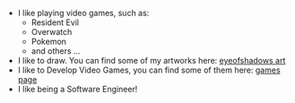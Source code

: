 * I like playing video games, such as:
  - Resident Evil
  - Overwatch
  - Pokemon
  - and others ...
* I like to draw.  You can find some of my artworks here: [eyeofshadows art](https://www.deviantart.com/eyeofshadows/gallery/all?page=2)
* I like to Develop Video Games, you can find some of them here: [games page](https://eoshadows.itch.io/)
* I like being a Software Engineer!
